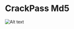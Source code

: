 # CrackPass Md5
![Alt text](https://github.com/SHathi28/Ethical-Hacking-Python-Scripts/blob/master/README_Screenshots/md5Brute_Screenshot.png?raw=true)
